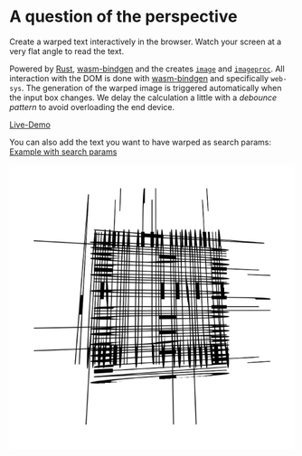 # A question of the perspective

Create a warped text interactively in the browser. Watch your screen at a very flat angle to read the text.

Powered by [Rust][rust], [wasm-bindgen][wasm-bindgen] and the creates [`image`][image] and [`imageproc`][imageproc].
All interaction with the DOM is done with [wasm-bindgen][wasm-bindgen] and specifically `web-sys`.
The generation of the warped image is triggered automatically when the input box changes. We delay
the calculation a little with a _debounce pattern_ to avoid overloading the end device.

[Live-Demo](http://sgasse.github.io/perspectives)

You can also add the text you want to have warped as search params:
[Example with search params](http://sgasse.github.io/perspectives?OMG!)

![Example of warped text](./example.png)

[rust]: https://www.rust-lang.org/
[wasm-bindgen]: https://github.com/rustwasm/wasm-bindgen
[image]: https://github.com/image-rs/image
[imageproc]: https://docs.rs/imageproc/0.22.0/imageproc/
